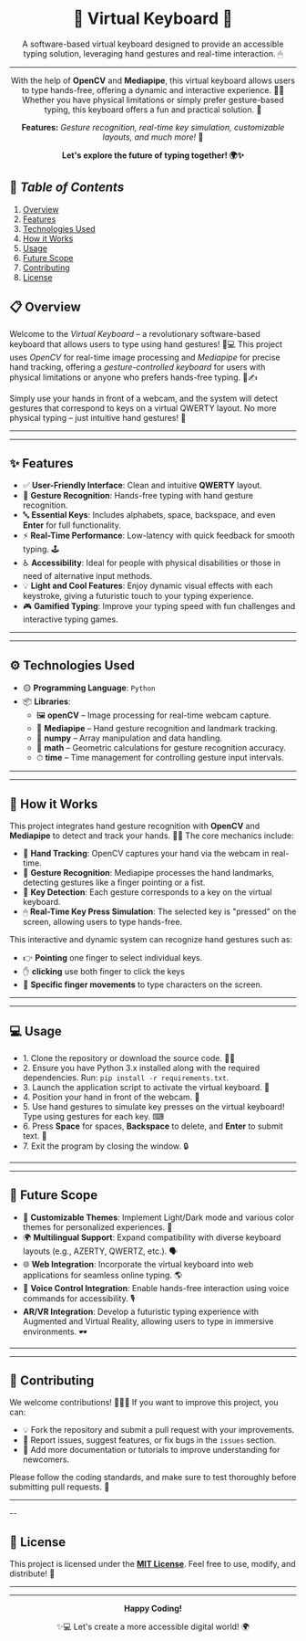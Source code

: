 <!-- README.md -->
<h1 align="center">🧩 Virtual Keyboard 🧩</h1>

<p align="center">A software-based virtual keyboard designed to provide an accessible typing solution, leveraging hand gestures and real-time interaction. 🖱</p>

<hr>

<p align="center">
  With the help of <b>OpenCV</b> and <b>Mediapipe</b>, this virtual keyboard allows users to type hands-free, offering a dynamic and interactive experience. 👋🤖 Whether you have physical limitations or simply prefer gesture-based typing, this keyboard offers a fun and practical solution. 🚀
</p>

<p align="center">
  <b>Features:</b> <i>Gesture recognition, real-time key simulation, customizable layouts, and much more!</i> 🌟
</p>

<p align="center">
  <b>Let's explore the future of typing together! 🌍✨</b>
</p>

## 📑 *Table of Contents*
1. [Overview](#-overview)
2. [Features](#-features)
3. [Technologies Used](#-technologies-used)
4. [How it Works](#-how-it-works)
5. [Usage](#usage)
6. [Future Scope](#-future-scope)
7. [Contributing](#-contributing)
8. [License](#-license)
</p>
<h2 id="-overview">📋 Overview</h2>

<p>

Welcome to the *Virtual Keyboard* – a revolutionary software-based keyboard that allows users to type using hand gestures! 🤲💻 This project uses *OpenCV* for real-time image processing and *Mediapipe* for precise hand tracking, offering a *gesture-controlled keyboard* for users with physical limitations or anyone who prefers hands-free typing. 👋✍

Simply use your hands in front of a webcam, and the system will detect gestures that correspond to keys on a virtual QWERTY layout. No more physical typing – just intuitive hand gestures! 🎉
</p>

---
---

<h2 id="-features"><b>✨ Features</b></h2>


<ul>
    <li>✅ <b>User-Friendly Interface</b>: Clean and intuitive <b>QWERTY</b> layout.</li>
    <li>🤲 <b>Gesture Recognition</b>: Hands-free typing with hand gesture recognition.</li>
    <li>🔤 <b>Essential Keys</b>: Includes alphabets, space, backspace, and even <b>Enter</b> for full functionality.</li>
    <li>⚡ <b>Real-Time Performance</b>: Low-latency with quick feedback for smooth typing. 🕹</li>
    <li>♿ <b>Accessibility</b>: Ideal for people with physical disabilities or those in need of alternative input methods.</li>
    <li</li>
    <li>💡 <b>Light and Cool Features</b>: Enjoy dynamic visual effects with each keystroke, giving a futuristic touch to your typing experience.</li>
    <li>🎮 <b>Gamified Typing</b>: Improve your typing speed with fun challenges and interactive typing games.</li>
    <li</li>
</ul>



---
---

<h2 id="-technologies-used"><b>⚙ Technologies Used</b></h2>

<ul>
    <li>🟡 <b>Programming Language</b>: <code>Python</code></li>
    <li>📦 <b>Libraries</b>:
        <ul>
            <li>🖼 <b>openCV</b> – Image processing for real-time webcam capture.</li>
            <li>🤖 <b>Mediapipe</b> – Hand gesture recognition and landmark tracking.</li>
            <li>🔢 <b>numpy</b> – Array manipulation and data handling.</li>
            <li>📏 <b>math</b> – Geometric calculations for gesture recognition accuracy.</li>
            <li>⏱ <b>time</b> – Time management for controlling gesture input intervals.</li>
        </ul>
    </li>
</ul>

---
---
<h2 id="-how-it-works"><b>🔧 How it Works</b></h2>

<p>This project integrates hand gesture recognition with <b>OpenCV</b> and <b>Mediapipe</b> to detect and track your hands. 🤲👀 The core mechanics include:</p>

<ul>
    <li>👋 <b>Hand Tracking</b>: OpenCV captures your hand via the webcam in real-time.</li>
    <li>🤖 <b>Gesture Recognition</b>: Mediapipe processes the hand landmarks, detecting gestures like a finger pointing or a fist.</li>
    <li>🔢 <b>Key Detection</b>: Each gesture corresponds to a key on the virtual keyboard.</li>
    <li>🖱 <b>Real-Time Key Press Simulation</b>: The selected key is "pressed" on the screen, allowing users to type hands-free.</li>
</ul>

<p>This interactive and dynamic system can recognize hand gestures such as:</p>

<ul>
    <li>👉 <b>Pointing</b> one finger to select individual keys.</li>
    <li>✋ <b> clicking</b> use both finger to click the keys</li>
    <li>🤞 <b>Specific finger movements</b> to type characters on the screen.</li>
</ul>

---
---

<h2 id="usage">💻 Usage</h2>

<ul>
    <li>1. Clone the repository or download the source code. 🧑‍💻</li>
    <li>2. Ensure you have Python 3.x installed along with the required dependencies. Run: <code>pip install -r requirements.txt</code>.</li>
    <li>3. Launch the application script to activate the virtual keyboard. 🔑</li>
    <li>4. Position your hand in front of the webcam. 👋</li>
    <li>5. Use hand gestures to simulate key presses on the virtual keyboard! Type using gestures for each key. ⌨</li>
    <li>6. Press <b>Space</b> for spaces, <b>Backspace</b> to delete, and <b>Enter</b> to submit text. 🚀</li>
    <li>7. Exit the program by closing the window. 🔒</li>
</ul>

---
---



<h2 id="future-scope">🌱 Future Scope</h2>

<ul>
    <li>🎨 <b>Customizable Themes</b>: Implement Light/Dark mode and various color themes for personalized experiences. 🌈</li>
    <li>🌍 <b>Multilingual Support</b>: Expand compatibility with diverse keyboard layouts (e.g., AZERTY, QWERTZ, etc.). 🗣</li>
    <li>🌐 <b>Web Integration</b>: Incorporate the virtual keyboard into web applications for seamless online typing. 🌎</li>
    <li>💬 <b>Voice Control Integration</b>: Enable hands-free interaction using voice commands for accessibility. 🎙</li>
    <li> <b>AR/VR Integration</b>: Develop a futuristic typing experience with Augmented and Virtual Reality, allowing users to type in immersive environments. 🕶</li>
</ul>

---
---
<h2 id="-contributing">🤝 Contributing</h2>


<p>We welcome contributions! 🧑‍🤝‍🧑 If you want to improve this project, you can:</p>

<ul>
    <li>💡 Fork the repository and submit a pull request with your improvements.</li>
    <li>🐞 Report issues, suggest features, or fix bugs in the <code>issues</code> section.</li>
    <li>📝 Add more documentation or tutorials to improve understanding for newcomers.</li>
</ul>

<p>Please follow the coding standards, and make sure to test thoroughly before submitting pull requests. 🙌</p>

---
--
<h2 id="-license">📝 License</h2>

<p>This project is licensed under the <a href="LICENSE"><b>MIT License</b></a>. Feel free to use, modify, and distribute! 🚀</p>

---
---

<p align="center"><b>Happy Coding!</b>  <p align="center"> ✨💻 Let's create a more accessible digital world! 🌍</p